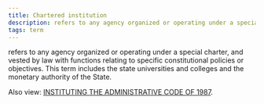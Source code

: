 ```yaml
---
title: Chartered institution
description: refers to any agency organized or operating under a special charter, and vested by law with functions relating to specific constitutional policies or objectives. This term includes the state universities and colleges and the monetary authority of the State.
tags: term
---
```


refers to any agency organized or operating under a special charter, and vested by law with functions relating to specific constitutional policies or objectives. This term includes the state universities and colleges and the monetary authority of the State.

Also view: [INSTITUTING THE ADMINISTRATIVE CODE OF 1987](./INSTITUTING%20THE%20ADMINISTRATIVE%20CODE%20OF%201987.md).
